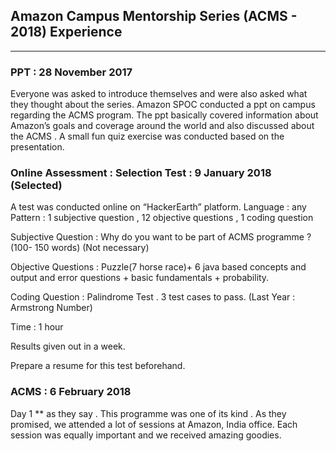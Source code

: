 ## Amazon Campus Mentorship Series (ACMS - 2018) Experience 
----

### PPT : 28 November 2017

Everyone was asked to introduce themselves and were also asked what they thought about the series.
Amazon SPOC conducted a ppt on campus regarding the ACMS program. The ppt basically covered information about Amazon’s goals and coverage around the world and also discussed about the ACMS .
A small fun quiz exercise was conducted based on the presentation.

### Online Assessment : Selection Test : 9 January 2018 (Selected)

A test was conducted online on “HackerEarth” platform.
Language : any 
Pattern : 1 subjective question , 12 objective questions , 1 coding question

Subjective Question :  Why do you want to be part of ACMS programme ?
(100- 150 words) (Not necessary)

Objective Questions :  Puzzle(7 horse race)+ 6 java based concepts and output and error questions + basic fundamentals + probability.

Coding Question : Palindrome Test . 3 test cases to pass. (Last Year : Armstrong Number)

Time : 1 hour

Results given out in a week.

Prepare a resume for this test beforehand.

### ACMS : 6 February 2018 

Day 1 ** as they say . This programme was one of its kind . As they promised, we attended a lot of sessions at Amazon, India office. Each session was equally important and we received amazing goodies.
